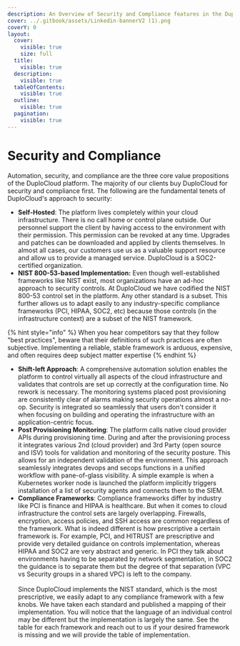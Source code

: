 ```yaml
---
description: An Overview of Security and Compliance features in the DuploCloud Portal
cover: ../.gitbook/assets/Linkedin-bannerV2 (1).png
coverY: 0
layout:
  cover:
    visible: true
    size: full
  title:
    visible: true
  description:
    visible: true
  tableOfContents:
    visible: true
  outline:
    visible: true
  pagination:
    visible: true
---
```


# Security and Compliance

Automation, security, and compliance are the three core value propositions of the DuploCloud platform. The majority of our clients buy DuploCloud for security and compliance first. The following are the fundamental tenets of DuploCloud's approach to security:

* **Self-Hosted**: The platform lives completely within your cloud infrastructure. There is no call home or control plane outside. Our personnel support the client by having access to the environment with their permission. This permission can be revoked at any time. Upgrades and patches can be downloaded and applied by clients themselves. In almost all cases, our customers use us as a valuable support resource and allow us to provide a managed service. DuploCloud is a SOC2-certified organization.
* **NIST 800-53-based Implementation:** Even though well-established frameworks like NIST exist, most organizations have an ad-hoc approach to security controls. At DuploCloud we have codified the NIST 800-53 control set in the platform. Any other standard is a subset. This further allows us to adapt easily to any industry-specific compliance frameworks (PCI, HIPAA, SOC2, etc) because those controls (in the infrastructure context) are a subset of the NIST framework.

{% hint style="info" %}
When you hear competitors say that they follow "best practices", beware that their definitions of such practices are often subjective. Implementing a reliable, stable framework is arduous, expensive, and often requires deep subject matter expertise
{% endhint %}

* **Shift-left Approach**: A comprehensive automation solution enables the platform to control virtually all aspects of the cloud infrastructure and validates that controls are set up correctly at the configuration time. No rework is necessary. The monitoring systems placed post provisioning are consistently clear of alarms making security operations almost a no-op. Security is integrated so seamlessly that users don't consider it when focusing on building and operating the infrastructure with an application-centric focus.
* **Post Provisioning Monitoring**: The platform calls native cloud provider APIs during provisioning time. During and after the provisioning process it integrates various 2nd (cloud provider) and 3rd Party (open source and ISV) tools for validation and monitoring of the security posture. This allows for an independent validation of the environment. This approach seamlessly integrates devops and secops functions in a unified workflow with pane-of-glass visibility. A simple example is when a Kubernetes worker node is launched the platform implicitly triggers installation of a list of security agents and connects them to the SIEM.
* **Compliance Frameworks**: Compliance frameworks differ by industry like PCI is finance and HIPAA is healthcare. But when it comes to cloud infrastructure the control sets are largely overlapping. Firewalls, encryption, access policies, and SSH access are common regardless of the framework. What is indeed different is how prescriptive a certain framework is. For example, PCI, and HITRUST are prescriptive and provide very detailed guidance on controls implementation, whereas HIPAA and SOC2 are very abstract and generic. In PCI they talk about environments having to be separated by network segmentation, in SOC2 the guidance is to separate them but the degree of that separation (VPC vs Security groups in a shared VPC) is left to the company.\
  \
  Since DuploCloud implements the NIST standard, which is the most prescriptive, we easily adapt to any compliance framework with a few knobs. We have taken each standard and published a mapping of their implementation. You will notice that the language of an individual control may be different but the implementation is largely the same. See the table for each framework and reach out to us if your desired framework is missing and we will provide the table of implementation.
